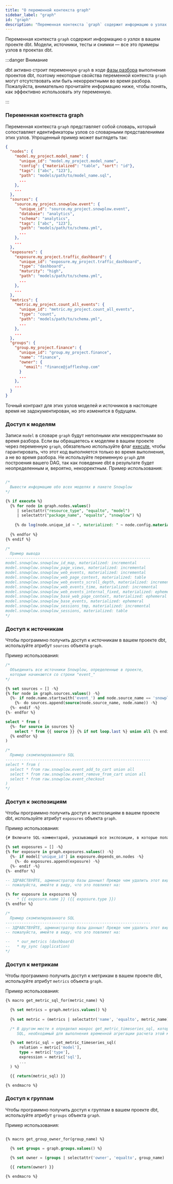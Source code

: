 ```yaml
---
title: "О переменной контекста graph"
sidebar_label: "graph"
id: "graph"
description: "Переменная контекста `graph` содержит информацию о узлах в вашем проекте."
---
```


Переменная контекста `graph` содержит информацию о _узлах_ в вашем проекте dbt. Модели, источники, тесты и снимки — все это примеры узлов в проектах dbt.

:::danger Внимание

dbt активно строит переменную `graph` в ходе [фазы разбора](/reference/dbt-jinja-functions/execute) выполнения проектов dbt, поэтому некоторые свойства переменной контекста `graph` могут отсутствовать или быть некорректными во время разбора. Пожалуйста, внимательно прочитайте информацию ниже, чтобы понять, как эффективно использовать эту переменную.

:::

### Переменная контекста graph

Переменная контекста `graph` представляет собой словарь, который сопоставляет идентификаторы узлов со словарными представлениями этих узлов. Упрощенный пример может выглядеть так:

```json
{
  "nodes": {
    "model.my_project.model_name": {
      "unique_id": "model.my_project.model_name",
      "config": {"materialized": "table", "sort": "id"},
      "tags": ["abc", "123"],
      "path": "models/path/to/model_name.sql",
      ...
    },
    ...
  },
  "sources": {
    "source.my_project.snowplow.event": {
      "unique_id": "source.my_project.snowplow.event",
      "database": "analytics",
      "schema": "analytics",
      "tags": ["abc", "123"],
      "path": "models/path/to/schema.yml",
      ...
    },
    ...
  },
  "exposures": {
    "exposure.my_project.traffic_dashboard": {
      "unique_id": "exposure.my_project.traffic_dashboard",
      "type": "dashboard",
      "maturity": "high",
      "path": "models/path/to/schema.yml",
      ...
    },
    ...
  },
  "metrics": {
    "metric.my_project.count_all_events": {
      "unique_id": "metric.my_project.count_all_events",
      "type": "count",
      "path": "models/path/to/schema.yml",
      ...
    },
    ...
  },
  "groups": {
    "group.my_project.finance": {
      "unique_id": "group.my_project.finance",
      "name": "finance",
      "owner": {
        "email": "finance@jaffleshop.com"
      }
      ...
    },
    ...
  }
}
```

Точный контракт для этих узлов моделей и источников в настоящее время не задокументирован, но это изменится в будущем.

### Доступ к моделям

Записи `model` в словаре `graph` будут неполными или некорректными во время разбора. Если вы обращаетесь к моделям в вашем проекте через переменную `graph`, обязательно используйте флаг [execute](/reference/dbt-jinja-functions/execute), чтобы гарантировать, что этот код выполняется только во время выполнения, а не во время разбора. Не используйте переменную `graph` для построения вашего DAG, так как поведение dbt в результате будет неопределенным и, вероятно, некорректным. Пример использования:

<File name='graph-usage.sql'>

```sql

/*
  Вывести информацию обо всех моделях в пакете Snowplow
*/

{% if execute %}
  {% for node in graph.nodes.values()
     | selectattr("resource_type", "equalto", "model")
     | selectattr("package_name", "equalto", "snowplow") %}
  
    {% do log(node.unique_id ~ ", materialized: " ~ node.config.materialized, info=true) %}
  
  {% endfor %}
{% endif %}

/*
  Пример вывода
---------------------------------------------------------------
model.snowplow.snowplow_id_map, materialized: incremental
model.snowplow.snowplow_page_views, materialized: incremental
model.snowplow.snowplow_web_events, materialized: incremental
model.snowplow.snowplow_web_page_context, materialized: table
model.snowplow.snowplow_web_events_scroll_depth, materialized: incremental
model.snowplow.snowplow_web_events_time, materialized: incremental
model.snowplow.snowplow_web_events_internal_fixed, materialized: ephemeral
model.snowplow.snowplow_base_web_page_context, materialized: ephemeral
model.snowplow.snowplow_base_events, materialized: ephemeral
model.snowplow.snowplow_sessions_tmp, materialized: incremental
model.snowplow.snowplow_sessions, materialized: table
*/
```

</File>

### Доступ к источникам

Чтобы программно получить доступ к источникам в вашем проекте dbt, используйте атрибут `sources` объекта `graph`.

Пример использования:

<File name='models/events_unioned.sql'>

```sql
/*
  Объединить все источники Snowplow, определенные в проекте,
  которые начинаются со строки "event_"
*/

{% set sources = [] -%}
{% for node in graph.sources.values() -%}
  {%- if node.name.startswith('event_') and node.source_name == 'snowplow' -%}
    {%- do sources.append(source(node.source_name, node.name)) -%}
  {%- endif -%}
{%- endfor %}

select * from (
  {%- for source in sources %}
    select * from {{ source }} {% if not loop.last %} union all {% endif %}
  {% endfor %}
)

/*
  Пример скомпилированного SQL
---------------------------------------------------------------
select * from (
  select * from raw.snowplow.event_add_to_cart union all
  select * from raw.snowplow.event_remove_from_cart union all
  select * from raw.snowplow.event_checkout
)
*/

```

</File>

### Доступ к экспозициям

Чтобы программно получить доступ к экспозициям в вашем проекте dbt, используйте атрибут `exposures` объекта `graph`.

Пример использования:

<File name='models/my_important_view_model.sql'>

```sql
{# Включите SQL-комментарий, указывающий все экспозиции, в которые попадает эта модель #}

{% set exposures = [] -%}
{% for exposure in graph.exposures.values() -%}
  {%- if model['unique_id'] in exposure.depends_on.nodes -%}
    {%- do exposures.append(exposure) -%}
  {%- endif -%}
{%- endfor %}

-- ЗДРАВСТВУЙТЕ, администратор базы данных! Прежде чем удалить этот вид,
-- пожалуйста, имейте в виду, что это повлияет на:

{% for exposure in exposures %}
--   * {{ exposure.name }} ({{ exposure.type }})
{% endfor %}

/*
  Пример скомпилированного SQL
---------------------------------------------------------------
-- ЗДРАВСТВУЙТЕ, администратор базы данных! Прежде чем удалить этот вид,
-- пожалуйста, имейте в виду, что это повлияет на:

--   * our_metrics (dashboard)
--   * my_sync (application)
*/

```

</File>

### Доступ к метрикам

Чтобы программно получить доступ к метрикам в вашем проекте dbt, используйте атрибут `metrics` объекта `graph`.

Пример использования:

<File name='macros/get_metric.sql'>

```sql
{% macro get_metric_sql_for(metric_name) %}

  {% set metrics = graph.metrics.values() %}
  
  {% set metric = (metrics | selectattr('name', 'equalto', metric_name) | list).pop() %}

  /* В другом месте я определил макрос get_metric_timeseries_sql, который вернет 
     SQL, необходимый для выполнения временной агрегации расчета этой метрики */

  {% set metric_sql = get_metric_timeseries_sql(
      relation = metric['model'],
      type = metric['type'],
      expression = metric['sql'],
      ...
  ) %}

  {{ return(metric_sql) }}

{% endmacro %}
```

</File>

### Доступ к группам

Чтобы программно получить доступ к группам в вашем проекте dbt, используйте атрибут `groups` объекта `graph`.

Пример использования:

<File name='macros/get_group.sql'>

```sql

{% macro get_group_owner_for(group_name) %}

  {% set groups = graph.groups.values() %}
  
  {% set owner = (groups | selectattr('owner', 'equalto', group_name) | list).pop() %}

  {{ return(owner) }}

{% endmacro %}
```

</File>
